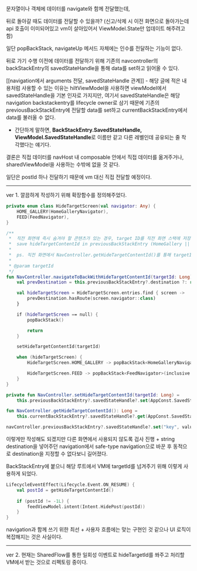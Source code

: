 문자열이나 객체에 데이터를 navigate와 함께 전달했는데,

뒤로 돌아갈 때도 데이터를 전달할 수 있을까?
(신고/삭제 시 이전 화면으로 돌아가는데 api 호출이 이미되어있고 vm이 살아있어서 ViewModel.State만 업데이트 해주려고 함)

일단 popBackStack, navigateUp 메서드 자체에는 인수를 전달하는 기능이 없다.

뒤로 가기 수행 이전에 데이터를 전달하기 위해 기존의 navcontroller의 backStackEntry의 savedStateHandle을 통해 data를 set하고 읽어올 수 있다.


[[navigation에서 arguments 전달, savedStateHandle 관계]] - 해당 글에 적은 내용처럼 사용할 수 있는 이유는
hiltViewModel을 사용하면 viewModel에서 savedStateHandle을 기본 인자로 가지지만,
여기서 savedStateHandle은 해당 navigation backstackentry를 lifecycle owner로 삼기 때문에
기존의 previousBackStackEntry에 전달할 data를 set하고 currentBackStackEntry에서 data를 불러올 수 없다.

- 간단하게 말하면, **BackStackEntry.SavedStateHandle, ViewModel.SavedStateHandle**로 이름만 같고 다른 레벨인데 공유되는 줄 착각했다는 얘기다.

결론은 직접 데이터를 navHost 내 composable 안에서 직접 데이터를 옮겨주거나, sharedViewModel을 사용하는 수밖에 없을 것 같다.

일단은 postId 하나 전달하기 때문에 vm 대신 직접 전달할 예정이다.


- - -
ver 1.
깔끔하게 작성하기 위해 확장함수를 정의해주었다.

```kotlin
private enum class HideTargetScreen(val navigator: Any) {
    HOME_GALLERY(HomeGalleryNavigator),
    FEED(FeedNavigator),
}

/**
 *  직전 화면에 즉시 숨겨야 할 콘텐츠가 있는 경우, target ID를 직전 화면 스택에 저장 후 뒤로 가기
 *  save hideTargetContentId in previousBackStackEntry (HomeGallery || Feed) + popBackStack
 *
 *  ps. 직전 화면에서 NavController.getHideTargetContentId()를 통해 targetId를 획득 가능
 *
 * @param targetId
 */
fun NavController.navigateToBackWithHideTargetContentId(targetId: Long) {
    val prevDestination = this.previousBackStackEntry?.destination ?: return

    val hideTargetScreen = HideTargetScreen.entries.find { screen ->
        prevDestination.hasRoute(screen.navigator::class)
    }

    if (hideTargetScreen == null) {
        popBackStack()

        return
    }

    setHideTargetContentId(targetId)

    when (hideTargetScreen) {
        HideTargetScreen.HOME_GALLERY -> popBackStack<HomeGalleryNavigator>(inclusive = false)

        HideTargetScreen.FEED -> popBackStack<FeedNavigator>(inclusive = false)
    }
}

private fun NavController.setHideTargetContentId(targetId: Long) =
    this.previousBackStackEntry?.savedStateHandle?.set(AppConst.SavedStateHandle.UGC_HIDE_KEY, targetId)

fun NavController.getHideTargetContentId(): Long =
    this.currentBackStackEntry?.savedStateHandle?.get(AppConst.SavedStateHandle.UGC_HIDE_KEY) ?: -1L

```


```kotlin
navController.previousBackStackEntry?.savedStateHandle?.set("key", value) navController.popBackStack()
```
이렇게만 작성해도 되겠지만 다른 화면에서 사용되지 않도록 검사 진행 + string destination을 넣어주던 navigation에서 safe-type navigation으로 바꾼 후 동적으로 destination을 지정할 수 없다보니 길어졌다.


BackStackEntry에 붙으니 해당 루트에서 VM에 targetId를 넘겨주기 위해 이렇게 사용하게 되었다.
```kotlin
LifecycleEventEffect(Lifecycle.Event.ON_RESUME) {  
    val postId = getHideTargetContentId()  
  
    if (postId != -1L) {  
        feedViewModel.intent(Intent.HidePost(postId))  
    }  
}
```
navigation과 함께 쓰기 위한 최선 + 사용자 흐름에는 맞는 구현인 것 같으나 
UI 로직이 복잡해지는 것은 사실이다.

- - -
ver 2. 
현재는 SharedFlow를 통한 일회성 이벤트로 hideTargetId를 쏴주고 처리할 VM에서 받는 것으로 리펙토링 중이다.

